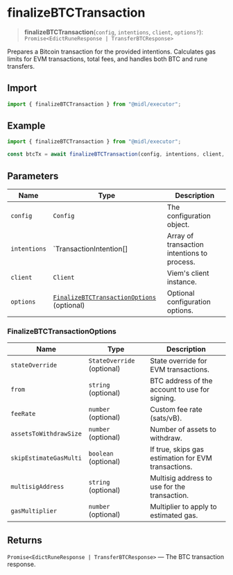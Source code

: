 # finalizeBTCTransaction

> **finalizeBTCTransaction**(`config`, `intentions`, `client`, `options?`): `Promise<EdictRuneResponse | TransferBTCResponse>`

Prepares a Bitcoin transaction for the provided intentions. Calculates gas limits for EVM transactions, total fees, and handles both BTC and rune transfers.


## Import

```ts
import { finalizeBTCTransaction } from "@midl/executor";
```

## Example

```ts
import { finalizeBTCTransaction } from "@midl/executor";

const btcTx = await finalizeBTCTransaction(config, intentions, client, { feeRate: 10 });
```

## Parameters

| Name         | Type                                                                         | Description                                 |
| ------------ | ---------------------------------------------------------------------------- | ------------------------------------------- |
| `config`     | `Config`                                                                     | The configuration object.                   |
| `intentions` | `TransactionIntention[]                                                      | Array of transaction intentions to process. |
| `client`     | `Client`                                                                     | Viem's client instance.                     |
| `options`    | [`FinalizeBTCTransactionOptions`](#finalizebtctransactionoptions) (optional) | Optional configuration options.             |

### FinalizeBTCTransactionOptions

| Name                   | Type                       | Description                                         |
| ---------------------- | -------------------------- | --------------------------------------------------- |
| `stateOverride`        | `StateOverride` (optional) | State override for EVM transactions.                |
| `from`                 | `string` (optional)        | BTC address of the account to use for signing.      |
| `feeRate`              | `number` (optional)        | Custom fee rate (sats/vB).                          |
| `assetsToWithdrawSize` | `number` (optional)        | Number of assets to withdraw.                       |
| `skipEstimateGasMulti` | `boolean` (optional)       | If true, skips gas estimation for EVM transactions. |
| `multisigAddress`      | `string` (optional)        | Multisig address to use for the transaction.        |
| `gasMultiplier`        | `number` (optional)        | Multiplier to apply to estimated gas.               |

## Returns

`Promise<EdictRuneResponse | TransferBTCResponse>` — The BTC transaction response.

